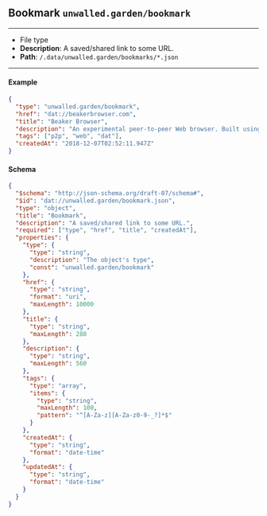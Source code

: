 ## Bookmark `unwalled.garden/bookmark`

---

 - File type
 - **Description**: A saved/shared link to some URL.
 - **Path**: `/.data/unwalled.garden/bookmarks/*.json`

---

#### Example

```json
{
  "type": "unwalled.garden/bookmark",
  "href": "dat://beakerbrowser.com",
  "title": "Beaker Browser",
  "description": "An experimental peer-to-peer Web browser. Built using the dat protocol.",
  "tags": ["p2p", "web", "dat"],
  "createdAt": "2018-12-07T02:52:11.947Z"
}
```

#### Schema

```json
{
  "$schema": "http://json-schema.org/draft-07/schema#",
  "$id": "dat://unwalled.garden/bookmark.json",
  "type": "object",
  "title": "Bookmark",
  "description": "A saved/shared link to some URL.",
  "required": ["type", "href", "title", "createdAt"],
  "properties": {
    "type": {
      "type": "string",
      "description": "The object's type",
      "const": "unwalled.garden/bookmark"
    },
    "href": {
      "type": "string",
      "format": "uri",
      "maxLength": 10000
    },
    "title": {
      "type": "string",
      "maxLength": 280
    },
    "description": {
      "type": "string",
      "maxLength": 560
    },
    "tags": {
      "type": "array",
      "items": {
        "type": "string",
        "maxLength": 100,
        "pattern": "^[A-Za-z][A-Za-z0-9-_?]*$"
      }
    },
    "createdAt": {
      "type": "string",
      "format": "date-time"
    },
    "updatedAt": {
      "type": "string",
      "format": "date-time"
    }
  }
}
```